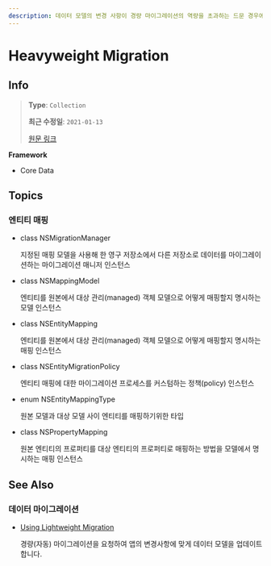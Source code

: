 ```yaml
---
description: 데이터 모델의 변경 사항이 경량 마이그레이션의 역량을 초과하는 드문 경우에 중량(수동) 마이그레이션을 사용합니다.
---
```


# Heavyweight Migration

## Info

> **Type**: `Collection`
>
> **최근 수정일**: `2021-01-13`
>
> [원문 링크](https://developer.apple.com/documentation/coredata/heavyweight_migration)

**Framework**

* Core Data

## Topics

### 엔티티 매핑

* class NSMigrationManager

  지정된 매핑 모델을 사용해 한 영구 저장소에서 다른 저장소로 데이터를 마이그레이션하는 마이그레이션 매니저 인스턴스

* class NSMappingModel

  엔티티를 원본에서 대상 관리\(managed\) 객체 모델으로 어떻게 매핑할지 명시하는 모델 인스턴스

* class NSEntityMapping

  엔티티를 원본에서 대상 관리\(managed\) 객체 모델으로 어떻게 매핑할지 명시하는 매핑 인스턴스

* class NSEntityMigrationPolicy

  엔티티 매핑에 대한 마이그레이션 프로세스를 커스텀하는 정책\(policy\) 인스턴스

* enum NSEntityMappingType

  원본 모델과 대상 모델 사이 엔티티를 매핑하기위한 타입

* class NSPropertyMapping

  원본 엔티티의 프로퍼티를 대상 엔티티의 프로퍼티로 매핑하는 방법을 모델에서 명시하는 매핑 인스턴스

## See Also

### 데이터 마이그레이션

* [Using Lightweight Migration](using-lightweight-migration.md)

  경량\(자동\) 마이그레이션을 요청하여 앱의 변경사항에 맞게 데이터 모델을 업데이트합니다.

